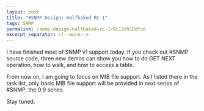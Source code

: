 ```yaml
---
layout: post
title: "#SNMP Design: Halfbaked RC 1"
tags: SNMP
permalink: /snmp-design-halfbaked-rc-1-9c15d910dfc6
excerpt_separator: <!--more-->
---
```

I have finished most of SNMP v1 support today. If you check out #SNMP source code, three new demos can show you how to do GET NEXT operation, how to walk, and how to access a table.

From now on, I am going to focus on MIB file support. As I listed there in the task list, only basic MIB file support will be provided in next series of #SNMP, the 0.9 series.

Stay tuned.
<!--more-->
